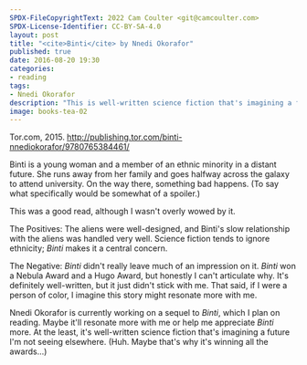 ```yaml
---
SPDX-FileCopyrightText: 2022 Cam Coulter <git@camcoulter.com>
SPDX-License-Identifier: CC-BY-SA-4.0
layout: post
title: "<cite>Binti</cite> by Nnedi Okorafor"
published: true
date: 2016-08-20 19:30
categories:
- reading
tags:
- Nnedi Okorafor
description: "This is well-written science fiction that's imagining a future I'm not seeing elsewhere."
image: books-tea-02
---
```


<p class="bookinfo">Tor.com, 2015. <a href="http://publishing.tor.com/binti-nnediokorafor/9780765384461/">http://publishing.tor.com/binti-nnediokorafor/9780765384461/</a></p>

Binti is a young woman and a member of an ethnic minority in a distant future. She runs away from her family and goes halfway across the galaxy to attend university. On the way there, something bad happens. (To say what specifically would be somewhat of a spoiler.)

This was a good read, although I wasn't overly wowed by it.

The Positives: The aliens were well-designed, and Binti's slow relationship with the aliens was handled very well. Science fiction tends to ignore ethnicity; <cite>Binti</cite> makes it a central concern.

The Negative: <cite>Binti</cite> didn't really leave much of an impression on it. <cite>Binti</cite> won a Nebula Award and a Hugo Award, but honestly I can't articulate why. It's definitely well-written, but it just didn't stick with me. That said, if I were a person of color, I imagine this story might resonate more with me.

Nnedi Okorafor is currently working on a sequel to <cite>Binti</cite>, which I plan on reading. Maybe it'll resonate more with me or help me appreciate <cite>Binti</cite> more. At the least, it's well-written science fiction that's imagining a future I'm not seeing elsewhere. (Huh. Maybe that's why it's winning all the awards...)
